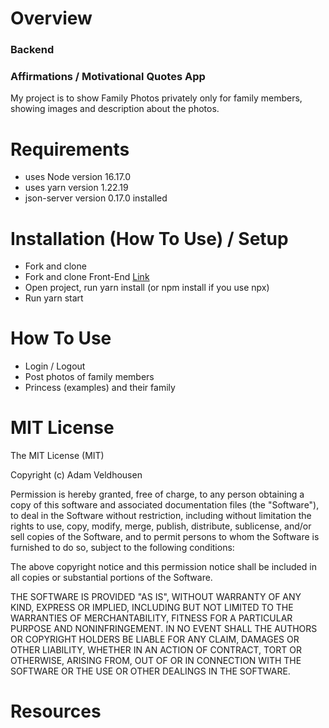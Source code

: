 # Overview

### Backend

### Affirmations / Motivational Quotes App


My project is to show Family Photos privately only for family members, showing images and description about the photos.

# Requirements
* uses Node version 16.17.0
* uses yarn version 1.22.19
* json-server version 0.17.0 installed


# Installation (How To Use) / Setup
* Fork and clone 
* Fork and clone Front-End [Link](https://github.com/sandyml/famgram-frontend)
* Open project, run yarn install (or npm install if you use npx)
* Run yarn start


# How To Use 
- Login / Logout
- Post photos of family members 
- Princess (examples) and their family 

# MIT License 
The MIT License (MIT)

Copyright (c) Adam Veldhousen

Permission is hereby granted, free of charge, to any person obtaining a copy of this software and associated documentation files (the "Software"), to deal in the Software without restriction, including without limitation the rights to use, copy, modify, merge, publish, distribute, sublicense, and/or sell copies of the Software, and to permit persons to whom the Software is furnished to do so, subject to the following conditions:

The above copyright notice and this permission notice shall be included in all copies or substantial portions of the Software.

THE SOFTWARE IS PROVIDED "AS IS", WITHOUT WARRANTY OF ANY KIND, EXPRESS OR IMPLIED, INCLUDING BUT NOT LIMITED TO THE WARRANTIES OF MERCHANTABILITY, FITNESS FOR A PARTICULAR PURPOSE AND NONINFRINGEMENT. IN NO EVENT SHALL THE AUTHORS OR COPYRIGHT HOLDERS BE LIABLE FOR ANY CLAIM, DAMAGES OR OTHER LIABILITY, WHETHER IN AN ACTION OF CONTRACT, TORT OR OTHERWISE, ARISING FROM, OUT OF OR IN CONNECTION WITH THE SOFTWARE OR THE USE OR OTHER DEALINGS IN THE SOFTWARE.

# Resources 

